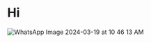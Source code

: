 # Hi

![WhatsApp Image 2024-03-19 at 10 46 13 AM](https://github.com/Anujesh-Ansh/Register-Page/assets/110138469/7d40a05f-1cf6-4bf1-952a-fe67dbb22417)
